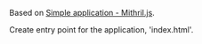 Based on [Simple application - Mithril.js](http://mithril.js.org/simple-application.html).

Create entry point for the application, 'index.html'.
